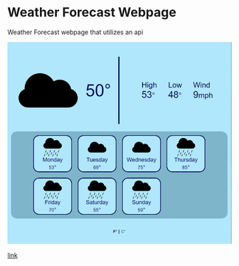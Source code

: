# Weather Forecast Webpage
Weather Forecast webpage that utilizes an api

![website_capture](https://github.com/bhsaio145/WeatherForecast/blob/main/Capture.PNG)


[link](https://www.iconpacks.net/free-icon-pack/free-black-weather-forecast-icon-pack-202.html)
